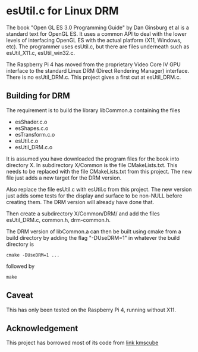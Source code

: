 # esUtil.c for Linux DRM

The book "Open GL ES 3.0 Programming Guide" by
Dan Ginsburg et al is a standard text for OpenGL ES.
It uses a common API to deal with the lower levels
of interfacing OpenGL ES with the actual platform
(X11, Windows, etc). The programmer uses esUtil.c,
but there are files underneath such as esUtil_X11.c,
esUtil_win32.c.

The Raspberry Pi 4 has moved from the proprietary Video Core IV
GPU interface to the standard Linux DRM
(Direct Rendering Manager) interface. There is no
esUtil_DRM.c. This project gives a first cut
at esUtil_DRM.c.

## Building for DRM

The requirement is to build the library libCommon.a
containing the files
+ esShader.c.o
+ esShapes.c.o
+ esTransform.c.o
+ esUtil.c.o
+ esUtil_DRM.c.o

It is assumed you have downloaded the program files for the book
into directory X. In subdirectory X/Common is the file
CMakeLists.txt. This needs to be replaced with the file
CMakeLists.txt from this project. The new file just adds
a new target for the DRM version.

Also replace the file esUtil.c with esUtil.c from this
project. The new version just adds some tests for
the display and surface to be non-NULL before
creating them. The DRM version will already have done that.

Then create a subdirectory X/Common/DRM/ and add the files
esUtil_DRM.c, common.h, drm-common.h.

The DRM version of libCommon.a can then be built using cmake from a
build directory by adding the flag "-DUseDRM=1" in whatever the
build directory is

    cmake -DUseDRM=1 ...

followed by

    make
    
## Caveat

This has only been tested on the Raspberry Pi 4, running without
X11.

## Acknowledgement

This project has borrowed most of its code from
[link kmscube](https://gitlab.freedesktop.org/mesa/kmscube)